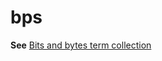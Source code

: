 # bps

**See** [Bits and bytes term collection](https://worldready.cloudapp.net/Styleguide/Read?id=2700&topicid=26920)
